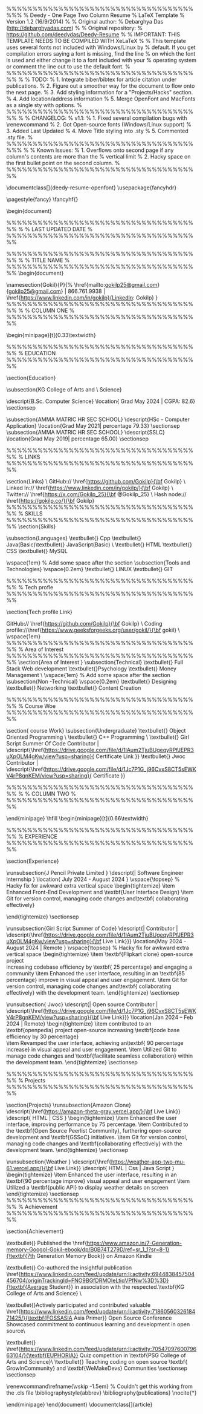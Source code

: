 
%%%%%%%%%%%%%%%%%%%%%%%%%%%%%%%%%%%%%%%
% Deedy - One Page Two Column Resume
% LaTeX Template
% Version 1.2 (16/9/2014)
%
% Original author:
% Debarghya Das (http://debarghyadas.com)
%
% Original repository:
% https://github.com/deedydas/Deedy-Resume
%
% IMPORTANT: THIS TEMPLATE NEEDS TO BE COMPILED WITH XeLaTeX
%
% This template uses several fonts not included with Windows/Linux by
% default. If you get compilation errors saying a font is missing, find the line
% on which the font is used and either change it to a font included with your
% operating system or comment the line out to use the default font.
% 
%%%%%%%%%%%%%%%%%%%%%%%%%%%%%%%%%%%%%%
% 
% TODO:
% 1. Integrate biber/bibtex for article citation under publications.
% 2. Figure out a smoother way for the document to flow onto the next page.
% 3. Add styling information for a "Projects/Hacks" section.
% 4. Add location/address information
% 5. Merge OpenFont and MacFonts as a single sty with options.
% 
%%%%%%%%%%%%%%%%%%%%%%%%%%%%%%%%%%%%%%
%
% CHANGELOG:
% v1.1:
% 1. Fixed several compilation bugs with \renewcommand
% 2. Got Open-source fonts (Windows/Linux support)
% 3. Added Last Updated
% 4. Move Title styling into .sty
% 5. Commented .sty file.
%
%%%%%%%%%%%%%%%%%%%%%%%%%%%%%%%%%%%%%%%
%
% Known Issues:
% 1. Overflows onto second page if any column's contents are more than the
% vertical limit
% 2. Hacky space on the first bullet point on the second column.
%
%%%%%%%%%%%%%%%%%%%%%%%%%%%%%%%%%%%%%%


\documentclass[]{deedy-resume-openfont}
\usepackage{fancyhdr}
 
\pagestyle{fancy}
\fancyhf{}
 
\begin{document}

%%%%%%%%%%%%%%%%%%%%%%%%%%%%%%%%%%%%%%
%
%     LAST UPDATED DATE
%
%%%%%%%%%%%%%%%%%%%%%%%%%%%%%%%%%%%%%%

%%%%%%%%%%%%%%%%%%%%%%%%%%%%%%%%%%%%%%
%
%     TITLE NAME
%
%%%%%%%%%%%%%%%%%%%%%%%%%%%%%%%%%%%%%%
\begin{document}

\namesection{Gokil}{P}{%
  \href{mailto:gokilp25@gmail.com}{gokilp25@gmail.com} | 866.761.9938 | \href{https://www.linkedin.com/in/gokilp}{LinkedIn: Gokilp}
}
%%%%%%%%%%%%%%%%%%%%%%%%%%%%%%%%%%%%%%
%
%     COLUMN ONE
%
%%%%%%%%%%%%%%%%%%%%%%%%%%%%%%%%%%%%%%

\begin{minipage}[t]{0.33\textwidth} 

%%%%%%%%%%%%%%%%%%%%%%%%%%%%%%%%%%%%%%
%     EDUCATION
%%%%%%%%%%%%%%%%%%%%%%%%%%%%%%%%%%%%%%

\section{Education} 

\subsection{KG College of Arts and \\ Science}

\descript{B.Sc. Computer Science}
\location{ Grad May 2024 | CGPA: 82.6}
\sectionsep

\subsection{AMMA MATRIC HR SEC SCHOOL}
\descript{HSc - Computer Application}
\location{Grad May 2021| percentage 79.33}
\sectionsep
\subsection{AMMA MATRIC HR SEC SCHOOL}
\descript{SSLC}
\location{Grad May 2019| percentage 65.00}
\sectionsep

%%%%%%%%%%%%%%%%%%%%%%%%%%%%%%%%%%%%%%
%     LINKS
%%%%%%%%%%%%%%%%%%%%%%%%%%%%%%%%%%%%%%

\section{Links}  \\
GitHub:// \href{https://github.com/Gokilp}{\bf  Gokilp} \\
Linked In://  \href{https://www.linkedin.com/in/gokilp/}{\bf Gokilp} \\
Twitter://  \href{https://x.com/Gokilp_25}{\bf @Gokilp\_25} \\
 Hash node://  \href{https://gokilp.co/}{\bf Gokilp}
%%%%%%%%%%%%%%%%%%%%%%%%%%%%%%%%%%%%%%
%     SKILLS
%%%%%%%%%%%%%%%%%%%%%%%%%%%%%%%%%%%%%%
\section{Skills}

\subsection{Languages}
\textbullet{} Cpp  \textbullet{} Java(Basic)\textbullet{} JavaScript(Basic) \\
\textbullet{} HTML \textbullet{} CSS \textbullet{} MySQL

\vspace{1em} % Add some space after the section
\subsection{Tools and Technologies}
\vspace{0.2em}
\textbullet{} LINUX \textbullet{} GIT 
 
%%%%%%%%%%%%%%%%%%%%%%%%%%%%%%%%%%%%%%
%     Tech profle 
%%%%%%%%%%%%%%%%%%%%%%%%%%%%%%%%%%%%%%

\section{Tech profile Link}

GitHub:// \href{https://github.com/Gokilp}{\bf  Gokilp} \\
Coding profile://\href{https://www.geeksforgeeks.org/user/gokil/}{\bf gokil} \\
\vspace{1em}
%%%%%%%%%%%%%%%%%%%%%%%%%%%%%%%%%%%%%%
%    Area of Interest
%%%%%%%%%%%%%%%%%%%%%%%%%%%%%%%%%%%%%%
\section{Area of Interest } 
\subsection{Technical}
\textbullet{} Full Stack Web development \textbullet{}Psychology
\textbullet{} Money Management \\
\vspace{1em} % Add some space after the section
\subsection{Non -Technical}
\vspace{0.2em}
\textbullet{} Designing \textbullet{} Networking \textbullet{} Content Creation

%%%%%%%%%%%%%%%%%%%%%%%%%%%%%%%%%%%%%%
%   Course Woe
%%%%%%%%%%%%%%%%%%%%%%%%%%%%%%%%%%%%%%


\section{ course Work}
\subsection{Undergraduate}
\textbullet{} Object Oriented Programming \\
\textbullet{} C++  Programming \\
\textbullet{} Girl Script Summer Of Code Contributor |
\descript{\href{https://drive.google.com/file/d/1IAum2TjuBUgeqyRPfJEPR3uXpOLM4gKw/view?usp=sharing}{ Certificate Link }}
\textbullet{} Jwoc   Contributor |
\descript{\href{https://drive.google.com/file/d/1Jc7P1G_j96CvxS8CT5sEWKV4rP8gnKEM/view?usp=sharing}{ Certificate  }}


%%%%%%%%%%%%%%%%%%%%%%%%%%%%%%%%%%%%%%
%
%     COLUMN TWO
%
%%%%%%%%%%%%%%%%%%%%%%%%%%%%%%%%%%%%%%

\end{minipage} 
\hfill
\begin{minipage}[t]{0.66\textwidth} 

%%%%%%%%%%%%%%%%%%%%%%%%%%%%%%%%%%%%%%
%     EXPERIENCE
%%%%%%%%%%%%%%%%%%%%%%%%%%%%%%%%%%%%%%

\section{Experience}

\runsubsection{J Pencil Private Limited }
\descript{| Software Engineer Internship }
\location{ July 2024 - August 2024 }
\vspace{\topsep} % Hacky fix for awkward extra vertical space
\begin{tightemize}
\item Enhanced Front-End Development and \textbf{User Interface Design}
\item Git for version control, managing code changes and\textbf{ collaborating effectively} 

\end{tightemize}
\sectionsep


\runsubsection{Girl Script Summer of Code}
\descript{|   Contributor |  \descript{\href{https://drive.google.com/file/d/1IAum2TjuBUgeqyRPfJEPR3uXpOLM4gKw/view?usp=sharing}{\bf Live Link}}}
\location{May 2024 - August 2024 |  Remote   }
\vspace{\topsep} % Hacky fix for awkward extra vertical space
\begin{tightemize}
\item  \textbf{Flipkart clone} open-source project  
 increasing codebase efficiency by \textbf{ 25 percentage} and engaging a community 
\item  Enhanced the user interface, resulting in an \textbf{85 percentage} improve  in visual appeal and user engagement.
\item Git for version control, managing code changes and\textbf{ collaborating effectively} with the development team.
\end{tightemize}
\sectionsep

\runsubsection{ Jwoc}
\descript{| Open source Contributor |
\descript{\href{https://drive.google.com/file/d/1Jc7P1G_j96CvxS8CT5sEWKV4rP8gnKEM/view?usp=sharing}{\bf Live Link}}}
\location{Jan 2024  – Feb 2024 | Remote}
\begin{tightemize}
\item  contributed to an \textbf{openpedia} project  open-source   increasing \textbf{code base efficiency by 30 percentage}  
\item Revamped the user interface, achieving an\textbf{ 90 percentage increase} in visual appeal and user engagement.
\item Utilized Git to manage code changes and \textbf{facilitate seamless collaboration} within the development team.
\end{tightemize}
\sectionsep


%%%%%%%%%%%%%%%%%%%%%%%%%%%%%%%%%%%%%%
%    Projects
%%%%%%%%%%%%%%%%%%%%%%%%%%%%%%%%%%%%%%

\section{Projects}
\runsubsection{Amazon Clone}
\descript{\href{https://amazon-theta-gray.vercel.app/}{\bf Live Link}}
\descript{ HTML | CSS }
\begin{tightemize}
\item Enhanced the user interface, improving performance by 75 percentage.
\item Contributed to the \textbf{Open Source Peerlist Community}, furthering open-source development and \textbf{GSSoC} initiatives.
\item Git for version control, managing code changes and \textbf{collaborating effectively} with the development team.
\end{tightemize}
\sectionsep

\runsubsection{Weather }
\descript{\href{https://weather-app-two-mu-61.vercel.app/}{\bf Live Link}}
\descript{ HTML | Css | Java Script }
\begin{tightemize}
\item Enhanced the user interface, resulting in an \textbf{90 percentage improve} visual
appeal and user engagement
\item Utilized a \textbf{public API} to display weather details on screen
\end{tightemize}
\sectionsep
%%%%%%%%%%%%%%%%%%%%%%%%%%%%%%%%%%%%%%
%     Achievement
%%%%%%%%%%%%%%%%%%%%%%%%%%%%%%%%%%%%%%

\section{Achievement}

\textbullet{} Published the \href{https://www.amazon.in/7-Generation-memory-Googol-Gokil-ebook/dp/B0B74T279D/ref=sr_1_1?sr=8-1}{\textbf{7th Generation Memory Book}} on Amazon Kindle

\textbullet{} Co-authored the insightful publication 
\href{https://www.linkedin.com/feed/update/urn:li:activity:6944838457504456704/originTrackingId=FNO9BGfDRMOIeLtiqVPfNw%3D%3D}{\textbf{Average Student}} in association with the respected.\textbf{KG College of Arts and Science} \\

 \textbullet{}Actively participated and contributed valuable \href{https://www.linkedin.com/feed/update/urn:li:activity:7186056032618471425/}{\textbf{FOSSASIA Asia Primer}} Open Source Conference  Showcased commitment to continuous learning and development in open source\\

\textbullet{} \href{https://www.linkedin.com/feed/update/urn:li:activity:7054709760079663104/}{\textbf{EUPHORIA}} Quiz competition in \textbf{PSG College of Arts and Science}\\
\textbullet{} Teaching coding on open source \textbf{  GrowInCommunity} and \textbf{WeMakeDevs} Communities
\sectionsep
\sectionsep





\renewcommand\refname{\vskip -1.5em} % Couldn't get this working from the .cls file
\bibliographystyle{abbrev}
\bibliography{publications}
\nocite{*}

\end{minipage} 
\end{document}  \documentclass[]{article}
